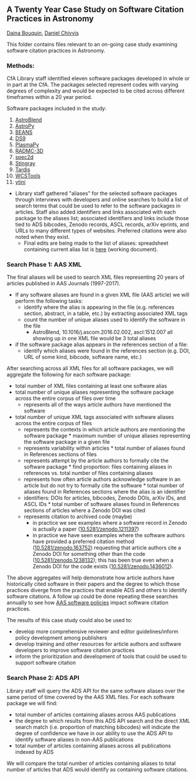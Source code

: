 ## A Twenty Year Case Study on Software Citation Practices in Astronomy 
[Daina Bouquin](https://github.com/dbouquin), [Daniel Chivvis](https://github.com/danielchivvis)

This folder contains files relevant to an on-going case study examining software citation practices in Astronomy. 

### Methods:

CfA Library staff identified eleven software packages developed in whole or in part at the CfA. The packages selected represent codes with varying degrees of complexity and would be expected to be cited across different timeframes within a 20 year period.

Software packages included in the study:
1. [AstroBlend](http://www.astroblend.com/)
2. [AstroPy](http://www.astropy.org/)
3. [BEANS](https://beanscode.net/)
4. [DS9](http://ds9.si.edu/site/Home.html)
5. [PlasmaPy](http://www.plasmapy.org/)
6. [RADMC-3D](http://www.ita.uni-heidelberg.de/~dullemond/software/radmc-3d/)
7. [spec2d](http://deep.ps.uci.edu/spec2d/0)
8. [Stingray](https://stingraysoftware.github.io/)
9. [Tardis](https://tardis.readthedocs.io/en/latest/)
10. [WCSTools](http://tdc-www.harvard.edu/software/wcstools/)
11. [ytini](http://ytini.com/index.html)

* Library staff gathered "aliases" for the selected software packages through interviews with developers and online searches to build a list of search terms that could be used to refer to the software packages in articles. Staff also added identifiers and links associated with each package to the aliases list; associated identifiers and links include those tied to ADS bibcodes, Zenodo records, ASCL records, arXiv eprints, and URLs to many different types of websites. Preferred citations were also noted when they exist. 
  * Final edits are being made to the list of aliases: spreadsheet containing current alias list is [here](https://docs.google.com/spreadsheets/d/1DrGeb3XiVzMesHPJ9bfW_d7nkR7JqxqRvpQNNQdTKKM/edit#gid=1696232166) (working document). 

### Search Phase 1: AAS XML

The final aliases will be used to search XML files representing 20 years of articles published in AAS Journals (1997-2017).
  * If any software aliases are found in a given XML file (AAS article) we will perform the following tasks:
     * identify where the alias is appearing in the file (e.g. references section, abstract, in a table, etc.) by extracting associated XML tags
     * count the number of unique aliases used to identify the software in the file
       * AstroBlend, 10.1016/j.ascom.2016.02.002, ascl:1512.007 all showing up in one XML file would be 3 total aliases
   * if the software package alias appears in the references section of a file:
      * identify which aliases were found in the references section (e.g. DOI, URL of some kind, bibcode, software name, etc.)

After searching across all XML files for all software packages, we will aggregate the following for each software package:
   * total number of XML files containing at least one software alias
   * total number of unique aliases representing the software package across the entire corpus of files over time 
     * represents all of the ways article authors have mentioned the software
   * total number of unique XML tags associated with software aliases across the entire corpus of files 
      * represents the contexts in which article authors are mentioning the software package
    * maximum number of unique aliases representing the software package in a given file 
      * represents variability within articles
    * total number of aliases found in References sections of files
      * represents attempt by the article authors to formally cite the software package
    * find proportion: files containing aliases in references vs. total number of files containing aliases
      * represents how often article authors acknowledge software in an article but do not try to formally cite the software
    * total number of aliases found in References sections where the alias is an identifier 
      * identifiers: DOIs for articles, bibcodes, Zenodo DOIs, arXiv IDs, and ASCL IDs
    * total number of software aliases found in References sections of articles where a Zenodo DOI was cited
      * represents citation to archived code (maybe)
        * in practice we see examples where a software record in Zenodo is actually a paper ([10.5281/zenodo.1211397](https://doi.org/10.5281/zenodo.1211397))
        * in practice we have seen examples where the software authors have provided a preferred citation method ([10.5281/zenodo.163752](https://doi.org/10.5281/zenodo.163752)) requesting that article authors cite a Zenodo DOI for something other than the code ([10.5281/zenodo.1238132](https://doi.org/10.5281/zenodo.1238132)); this has been true even when a Zenodo DOI for the code exists ([10.5281/zenodo.1436012](https://doi.org/10.5281/zenodo.1436012)).

The above aggregates will help demonstrate how article authors have historically cited software in their papers and the degree to which those practices diverge from the practices that enable ADS and others to identify software citations. A follow up could be done repeating these searches annually to see how [AAS software policies](https://journals.aas.org/policy-statement-on-software/) impact software citation practices. 

The results of this case study could also be used to:
* develop more comprehensive reviewer and editor guidelines/inform policy development among publishers
* develop training and other resources for article authors and software developers to improve software citation practices
* inform the prioritization and development of tools that could be used to support software citation

### Search Phase 2: ADS API

Library staff will query the ADS API for the same software aliases over the same period of time covered by the AAS XML files. For each software package we will find:

* total number of articles containing aliases across AAS publications
 * the degree to which results from this ADS API search and the direct XML search match (i.e. proportion of matching bibcodes) will indicate the degree of confidence we have in our ability to use the ADS API to identify software aliases in non-AAS publications
* total number of articles containing aliases across all publications indexed by ADS

We will compare the total number of articles containing aliases to total number of articles that ADS would identify as containing software citations.
